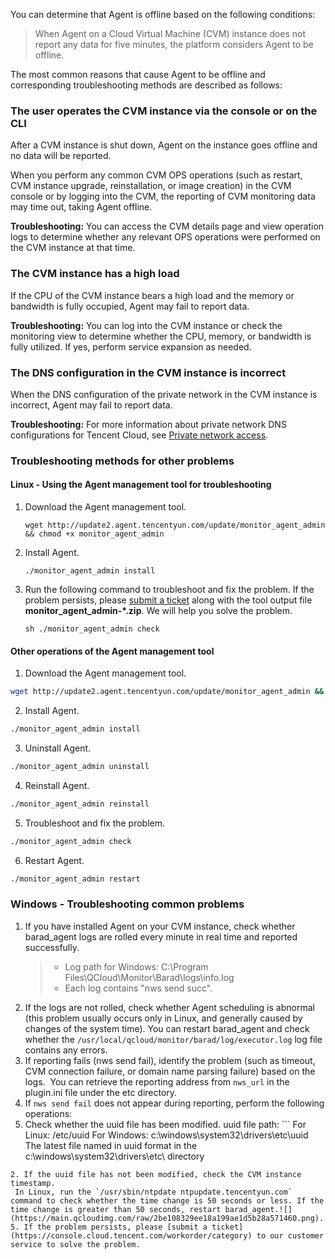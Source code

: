 You can determine that Agent is offline based on the following conditions:
>When Agent on a Cloud Virtual Machine (CVM) instance does not report any data for five minutes, the platform considers Agent to be offline.

The most common reasons that cause Agent to be offline and corresponding troubleshooting methods are described as follows:

### The user operates the CVM instance via the console or on the CLI
After a CVM instance is shut down, Agent on the instance goes offline and no data will be reported.

When you perform any common CVM OPS operations (such as restart, CVM instance upgrade, reinstallation, or image creation) in the CVM console or by logging into the CVM, the reporting of CVM monitoring data may time out, taking Agent offline.

**Troubleshooting:** You can access the CVM details page and view operation logs to determine whether any relevant OPS operations were performed on the CVM instance at that time.

### The CVM instance has a high load
If the CPU of the CVM instance bears a high load and the memory or bandwidth is fully occupied, Agent may fail to report data.


**Troubleshooting:** You can log into the CVM instance or check the monitoring view to determine whether the CPU, memory, or bandwidth is fully utilized. If yes, perform service expansion as needed.



### The DNS configuration in the CVM instance is incorrect

When the DNS configuration of the private network in the CVM instance is incorrect, Agent may fail to report data.

**Troubleshooting:** For more information about private network DNS configurations for Tencent Cloud, see [Private network access](https://intl.cloud.tencent.com/document/product/213/5225).


### Troubleshooting methods for other problems

#### Linux - Using the Agent management tool for troubleshooting

1. Download the Agent management tool.
   ```
   wget http://update2.agent.tencentyun.com/update/monitor_agent_admin && chmod +x monitor_agent_admin
   ```
2. Install Agent.
   ```
   ./monitor_agent_admin install
   ```
3. Run the following command to troubleshoot and fix the problem. If the problem persists, please [submit a ticket](https://console.cloud.tencent.com/workorder/category) along with the tool output file **monitor_agent_admin-\*.zip**. We will help you solve the problem.
   ```
   sh ./monitor_agent_admin check
   ```

#### Other operations of the Agent management tool

1. Download the Agent management tool.
```sh
wget http://update2.agent.tencentyun.com/update/monitor_agent_admin && chmod +x monitor_agent_admin
```
2. Install Agent.
```sh
./monitor_agent_admin install
```
3. Uninstall Agent.
```sh
./monitor_agent_admin uninstall
```
4. Reinstall Agent.
```sh
./monitor_agent_admin reinstall
```
5. Troubleshoot and fix the problem.
```sh
./monitor_agent_admin check
```
6. Restart Agent.
```sh
./monitor_agent_admin restart
```


### Windows - Troubleshooting common problems

1. If you have installed Agent on your CVM instance, check whether barad_agent logs are rolled every minute in real time and reported successfully. 
   >
   >- Log path for Windows: C:\Program Files\QCloud\Monitor\Barad\logs\info.log
   >- Each log contains "nws send succ".
2. If the logs are not rolled, check whether Agent scheduling is abnormal (this problem usually occurs only in Linux, and generally caused by changes of the system time).
   You can restart barad_agent and check whether the `/usr/local/qcloud/monitor/barad/log/executor.log` log file contains any errors.
3. If reporting fails (nws send fail), identify the problem (such as timeout, CVM connection failure, or domain name parsing failure) based on the logs. 
   You can retrieve the reporting address from `nws_url` in the plugin.ini file under the etc directory.
4. If `nws send fail` does not appear during reporting, perform the following operations:
 1. Check whether the uuid file has been modified.
   uuid file path:
		```
   For Linux: /etc/uuid
   For Windows: c:\windows\system32\drivers\etc\uuid
   The latest file named in uuid format in the c:\windows\system32\drivers\etc\ directory
   ```
   2. If the uuid file has not been modified, check the CVM instance timestamp.
    In Linux, run the `/usr/sbin/ntpdate ntpupdate.tencentyun.com` command to check whether the time change is 50 seconds or less. If the time change is greater than 50 seconds, restart barad_agent.![](https://main.qcloudimg.com/raw/2be108329ee18a199ae1d5b28a571460.png).
5. If the problem persists, please [submit a ticket](https://console.cloud.tencent.com/workorder/category) to our customer service to solve the problem.
